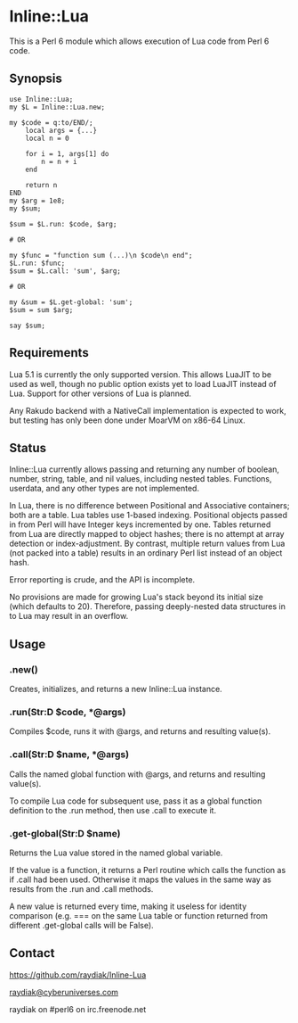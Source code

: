 # Inline::Lua

This is a Perl 6 module which allows execution of Lua code from Perl 6 code.

## Synopsis

    use Inline::Lua;
    my $L = Inline::Lua.new;

    my $code = q:to/END/;
        local args = {...}
        local n = 0

        for i = 1, args[1] do
            n = n + i
        end

        return n
    END
    my $arg = 1e8;
    my $sum;

    $sum = $L.run: $code, $arg;

    # OR

    my $func = "function sum (...)\n $code\n end";
    $L.run: $func;
    $sum = $L.call: 'sum', $arg;

    # OR

    my &sum = $L.get-global: 'sum';
    $sum = sum $arg;

    say $sum;

## Requirements

Lua 5.1 is currently the only supported version. This allows LuaJIT to be used
as well, though no public option exists yet to load LuaJIT instead of Lua.
Support for other versions of Lua is planned.

Any Rakudo backend with a NativeCall implementation is expected to work, but
testing has only been done under MoarVM on x86-64 Linux.

## Status

Inline::Lua currently allows passing and returning any number of boolean,
number,  string, table, and nil values, including nested tables. Functions,
userdata, and any other types are not implemented.

In Lua, there is no difference between Positional and Associative containers;
both are a table. Lua tables use 1-based indexing. Positional objects passed in
from Perl will have Integer keys incremented by one. Tables returned from Lua
are directly mapped to object hashes; there is no attempt at array detection or
index-adjustment. By contrast, multiple return values from Lua (not packed into
a table) results in an ordinary Perl list instead of an object hash.

Error reporting is crude, and the API is incomplete.

No provisions are made for growing Lua's stack beyond its initial size (which
defaults to 20). Therefore, passing deeply-nested data structures in to Lua may
result in an overflow.

## Usage

### .new()

Creates, initializes, and returns a new Inline::Lua instance.

### .run(Str:D $code, \*@args)

Compiles $code, runs it with @args, and returns and resulting value(s).

### .call(Str:D $name, \*@args)

Calls the named global function with @args, and returns and resulting value(s).

To compile Lua code for subsequent use, pass it as a global function definition
to the .run method, then use .call to execute it.

### .get-global(Str:D $name)

Returns the Lua value stored in the named global variable.

If the value is a function, it returns a Perl routine which calls the function
as if .call had been used. Otherwise it maps the values in the same way as
results from the .run and .call methods.

A new value is returned every time, making it useless for identity comparison
(e.g. === on the same Lua table or function returned from different .get-global
calls will be False).

## Contact

https://github.com/raydiak/Inline-Lua

raydiak@cyberuniverses.com

raydiak on #perl6 on irc.freenode.net

